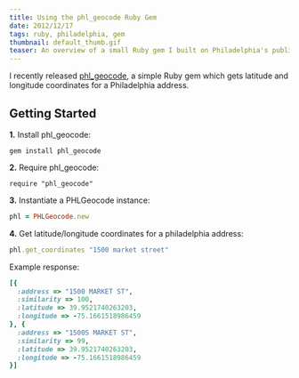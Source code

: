 ```yaml
---
title: Using the phl_geocode Ruby Gem
date: 2012/12/17
tags: ruby, philadelphia, gem
thumbnail: default_thumb.gif
teaser: An overview of a small Ruby gem I built on Philadelphia's public geodata.
---
```


I recently released <a href="http://github.com/mdb/phl_geocode.rb">phl_geocode</a>, a simple Ruby gem which gets latitude and longitude coordinates for a Philadelphia address.

## Getting Started

<b>1.</b> Install phl_geocode:

```
gem install phl_geocode
```

<b>2.</b> Require phl_geocode:

```
require "phl_geocode"
```
<b>3.</b> Instantiate a PHLGeocode instance:

```ruby
phl = PHLGeocode.new
```

<b>4.</b> Get latitude/longitude coordinates for a philadelphia address:

```ruby
phl.get_coordinates "1500 market street"
```

Example response:

```ruby
[{
  :address => "1500 MARKET ST",
  :similarity => 100,
  :latitude => 39.9521740263203,
  :longitude => -75.1661518986459
}, {
  :address => "1500S MARKET ST",
  :similarity => 99,
  :latitude => 39.9521740263203,
  :longitude => -75.1661518986459
}]
```
